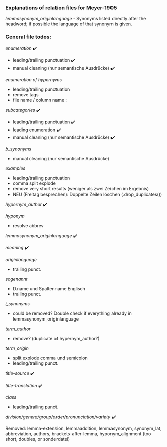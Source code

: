 ### Explanations of relation files for Meyer-1905

*lemmasynonym_originlanguage* - Synonyms listed directly after the headword; if possible the language of that synonym is given.

### General file todos:

*enumeration* :heavy_check_mark:
* leading/trailing punctuation :heavy_check_mark:
* manual cleaning (nur semantische Ausdrücke) :heavy_check_mark:
	
*enumeration of hypernyms* 
* leading/trailing punctuation 
* remove tags 
* file name / column name :

*subcategories* :heavy_check_mark:
* leading/trailing punctuation :heavy_check_mark:
* leading enumeration :heavy_check_mark:
* manual cleaning (nur semantische Ausdrücke) :heavy_check_mark:

*b_synonyms*
* manual cleaning (nur semantische Ausdrücke)

*examples*
* leading/trailing punctuation
* comma split explode
* remove very short results (weniger als zwei Zeichen im Ergebnis)
* NEU (Freitag besprechen): Doppelte Zeilen löschen (.drop_duplicates())

*hypernym_author* :heavy_check_mark:

*hyponym*
* resolve abbrev

*lemmasynonym_originlanguage* :heavy_check_mark:

*meaning* :heavy_check_mark:

*originlanguage*
* trailing punct.

*sogenannt*
* D.name und Spaltenname Englisch
* trailing punct.

*i_synonyms*
* could be removed? Double check if everything already in lemmasynonym_originlanguage

*term_author*
* remove? (duplicate of hypernym_author?)

*term_origin*
* split explode comma und semicolon
* leading/trailing punct.

*title-source* :heavy_check_mark:

*title-translation* :heavy_check_mark:

*class*
* leading/trailing punct.

*division/genera/group/order/pronunciation/variety* :heavy_check_mark:

Removed:
lemma-extension, lemmaaddition, lemmasynonym, synonym_lat, abbreviation, authors, brackets-after-lemma, hyponym_alignment (too short, doubles, or sonderdatei)
